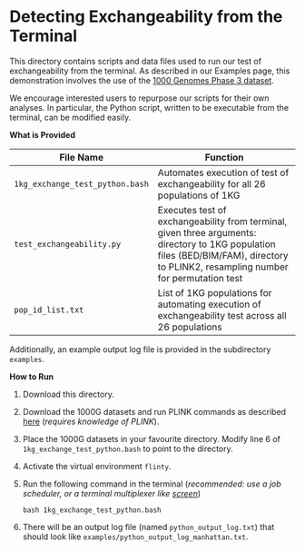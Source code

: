 # Detecting Exchangeability from the Terminal

This directory contains scripts and data files used to run our test of exchangeability from the terminal. As described in our Examples page, this demonstration involves the use of the [1000 Genomes Phase 3 dataset](https://www.cog-genomics.org/plink/2.0/resources). 

We encourage interested users to repurpose our scripts for their own analyses. In particular, the Python script, written to be executable from the terminal, can be modified easily.

**What is Provided**

| File Name      | Function |
| ----------- | ----------- |
| `1kg_exchange_test_python.bash`     | Automates execution of test of exchangeability for all 26 populations of 1KG       |
| `test_exchangeability.py`   | Executes test of exchangeability from terminal, given three arguments: directory to 1KG population files (BED/BIM/FAM), directory to PLINK2, resampling number for permutation test      |
| `pop_id_list.txt` | List of 1KG populations for automating execution of exchangeability test across all 26 populations | 

Additionally, an example output log file is provided in the subdirectory `examples`.  

**How to Run**  

1. Download this directory. 
2. Download the 1000G datasets and run PLINK commands as described [here](https://alanaw1.github.io/flintyR/articles/extras.html#running-our-test-from-terminal-1) (*requires knowledge of PLINK*).
3. Place the 1000G datasets in your favourite directory. Modify line 6 of `1kg_exchange_test_python.bash` to point to the directory.
4. Activate the virtual environment `flinty`.  
5. Run the following command in the terminal (*recommended: use a job scheduler, or a terminal multiplexer like [screen](https://blog.thibaut-rousseau.com/2015/12/04/screen-terminal-multiplexer.html)*)

    ```
    bash 1kg_exchange_test_python.bash
    ```
6. There will be an output log file (named `python_output_log.txt`) that should look like `examples/python_output_log_manhattan.txt`. 